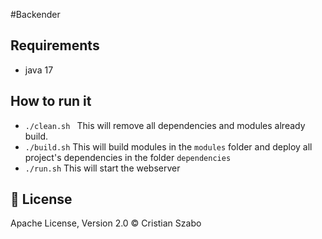 #Backender

## Requirements
- java 17

## How to run it
- `./clean.sh ` This will remove all dependencies and modules already build.
- `./build.sh` This will build modules in the `modules` folder and deploy all project's dependencies in the folder `dependencies`
- `./run.sh` This will start the webserver

## :scroll: License
Apache License, Version 2.0 © Cristian Szabo